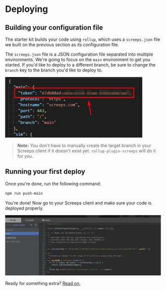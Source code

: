 # Deploying

## Building your configuration file

The starter kit builds your code using `rollup`, which uses a `screeps.json` file we built on the previous section as its configuration file.

The `screeps.json` file is a JSON configuration file separated into multiple environments. We're going to focus on the `main` environment to get you started. If you'd like to deploy to a different branch, be sure to change the `branch` key to the branch you'd like to deploy to.

![authenticating-4](../.gitbook/assets/authenticating-4.png)

> **Note:** You don't have to manually create the target branch in your Screeps client if it doesn't exist yet. `rollup-plugin-screeps` will do it for you.

## Running your first deploy

Once you're done, run the following command:

```bash
npm run push-main
```

You're done! Now go to your Screeps client and make sure your code is deployed properly.

![deploying-2](../.gitbook/assets/deploying-2.png)

Ready for something extra? [Read on.](../in-depth/module-bundling.md)


